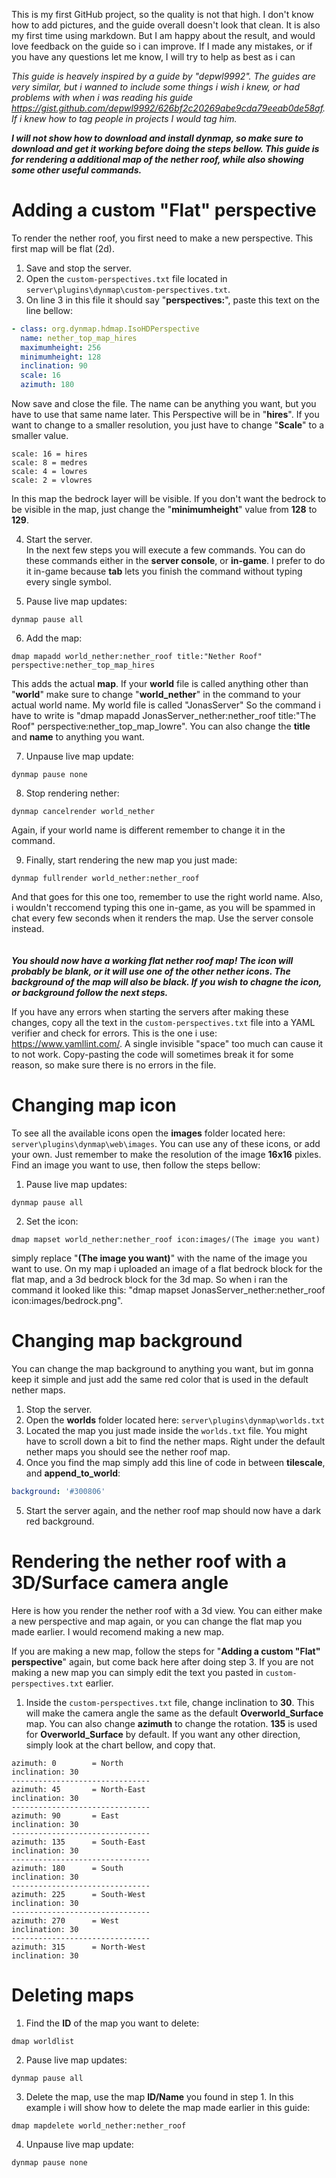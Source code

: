 This is my first GitHub project, so the quality is not that high. I don't know how to add pictures, and the guide overall doesn't look that clean. It is also my first time using markdown. But I am happy about the result, and would love feedback on the guide so i can improve. If I made any mistakes, or if you have any questions let me know, I will try to help as best as i can

_This guide is heavely inspired by a guide by "depwl9992". The guides are very similar, but i wanned to include some things i wish i knew, or had problems with when i was reading his guide https://gist.github.com/depwl9992/626bf2c20269abe9cda79eeab0de58af. If i knew how to tag people in projects I would tag him._

***I will not show how to download and install dynmap, so make sure to download and get it working before doing the steps bellow. This guide is for rendering a additional map of the nether roof, while also showing some other useful commands.***

# Adding a custom "Flat" perspective
To render the nether roof, you first need to make a new perspective. This first map will be flat (2d).
1. Save and stop the server.    
2. Open the `custom-perspectives.txt` file located in `server\plugins\dynmap\custom-perspectives.txt`.
3. On line 3 in this file it should say "**perspectives:**", paste this text on the line bellow:
```yaml
- class: org.dynmap.hdmap.IsoHDPerspective
  name: nether_top_map_hires
  maximumheight: 256
  minimumheight: 128
  inclination: 90
  scale: 16
  azimuth: 180
```
Now save and close the file. The name can be anything you want, but you have to use that same name later.
This Perspective will be in "**hires**". If you want to change to a smaller resolution, you just have to change "**Scale**" to a smaller value.
```
scale: 16 = hires
scale: 8 = medres
scale: 4 = lowres
scale: 2 = vlowres
```
In this map the bedrock layer will be visible. If you don't want the bedrock to be visible in the map, just change the "**minimumheight**" value from **128** to **129**.

4. Start the server. \
In the next few steps you will execute a few commands. You can do these commands either in the **server console**, or **in-game**. I prefer to do it in-game because **tab** lets you finish the command without typing every single symbol.  

5. Pause live map updates: 
```console
dynmap pause all
``` 

6. Add the map:
```console
dmap mapadd world_nether:nether_roof title:"Nether Roof" perspective:nether_top_map_hires
```
This adds the actual **map**. If your **world** file is called anything other than "**world**" make sure to change "**world_nether**" in the command to your actual world name. My world file is called "JonasServer" So the command i have to write is "dmap mapadd JonasServer_nether:nether_roof title:"The Roof" perspective:nether_top_map_lowre". You can also change the **title** and **name** to anything you want. 

7. Unpause live map update:
```console
dynmap pause none
```

8. Stop rendering nether:
```console
dynmap cancelrender world_nether
```
Again, if your world name is different remember to change it in the command.

9. Finally, start rendering the new map you just made:
```console
dynmap fullrender world_nether:nether_roof
```
And that goes for this one too, remember to use the right world name. Also, i wouldn't reccomend typing this one in-game, as you will be spammed in chat every few seconds when it renders the map. Use the server console instead.  \
\
\
***You should now have a working flat nether roof map! The icon will probably be blank, or it will use one of the other nether icons. The background of the map will also be black. If you wish to chagne the icon, or background follow the next steps.*** 

If you have any errors when starting the servers after making these changes, copy all the text in the `custom-perspectives.txt` file into a YAML verifier and check for errors. This is the one i use: https://www.yamllint.com/.
A single invisible "space" too much can cause it to not work. Copy-pasting the code will sometimes break it for some reason, so make sure there is no errors in the file.



# Changing map icon
To see all the available icons open the **images** folder located here: `server\plugins\dynmap\web\images`. You can use any of these icons, or add your own. Just remember to make the resolution of the image **16x16** pixles. Find an image you want to use, then follow the steps bellow:

1. Pause live map updates: 
```console
dynmap pause all
```
2. Set the icon:
```console
dmap mapset world_nether:nether_roof icon:images/(The image you want)
```
simply replace "**(The image you want)**" with the name of the image you want to use. On my map i uploaded an image of a flat bedrock block for the flat map, and a 3d bedrock block for the 3d map. So when i ran the command it looked like this: "dmap mapset JonasServer_nether:nether_roof icon:images/bedrock.png".


# Changing map background
You can change the map background to anything you want, but im gonna keep it simple and just add the same red color that is used in the default nether maps. 

1. Stop the server.
2. Open the **worlds** folder located here: `server\plugins\dynmap\worlds.txt`
3. Located the map you just made inside the `worlds.txt` file. You might have to scroll down a bit to find the nether maps. Right under the default nether maps you should see the nether roof map.
4. Once you find the map simply add this line of code in between **tilescale**, and **append_to_world**:
```yaml
background: '#300806'
```
5. Start the server again, and the nether roof map should now have a dark red background.

# Rendering the nether roof with a 3D/Surface camera angle
Here is how you render the nether roof with a 3d view. You can either make a new perspective and map again, or you can change the flat map you made earlier. I would recomend making a new map.

If you are making a new map, follow the steps for "**Adding a custom "Flat" perspective**" again, but come back here after doing step 3. If you are not making a new map you can simply edit the text you pasted in `custom-perspectives.txt` earlier.

1. Inside the `custom-perspectives.txt` file, change inclination to **30**. This will make the camera angle the same as the default **Overworld_Surface** map. You can also change **azimuth** to change the rotation. **135** is used for **Overworld_Surface** by default. If you want any other direction, simply look at the chart bellow, and copy that.
```
azimuth: 0        = North
inclination: 30   
-------------------------------
azimuth: 45       = North-East
inclination: 30   
-------------------------------
azimuth: 90       = East
inclination: 30   
-------------------------------
azimuth: 135      = South-East
inclination: 30   
-------------------------------
azimuth: 180      = South
inclination: 30   
-------------------------------
azimuth: 225      = South-West
inclination: 30   
-------------------------------
azimuth: 270      = West
inclination: 30   
-------------------------------
azimuth: 315      = North-West
inclination: 30   
```


# Deleting maps
1. Find the **ID** of the map you want to delete:
```console
dmap worldlist
```
2. Pause live map updates: 
```console
dynmap pause all
``` 
3. Delete the map, use the map **ID/Name** you found in step 1. In this example i will show how to delete the map made earlier in this guide:
```console
dmap mapdelete world_nether:nether_roof
```
4. Unpause live map update:
```console
dynmap pause none
```
